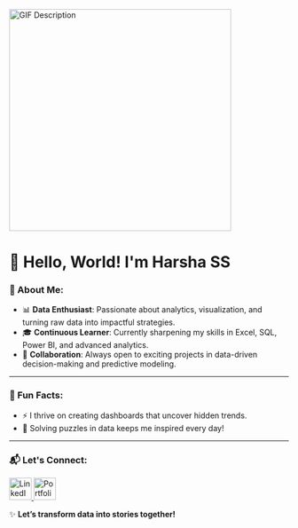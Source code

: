 <img src="https://github.com/user-attachments/assets/b54e8729-a6cf-42ff-9152-839500d76ebe" alt="GIF Description" width="400">




# 👋 Hello, World! I'm Harsha SS


### 🚀 About Me:
- 📊 **Data Enthusiast**: Passionate about analytics, visualization, and turning raw data into impactful strategies.  
- 🎓 **Continuous Learner**: Currently sharpening my skills in Excel, SQL, Power BI, and advanced analytics.  
- 🤝 **Collaboration**: Always open to exciting projects in data-driven decision-making and predictive modeling.  

---

### 🌟 Fun Facts:
- ⚡ I thrive on creating dashboards that uncover hidden trends.  
- 🧩 Solving puzzles in data keeps me inspired every day!  

---

### 📬 Let's Connect:
<p align="left">
  <a href="https://www.linkedin.com/in/your-linkedin-username/" target="_blank">
    <img src="https://img.icons8.com/color/48/000000/linkedin.png" alt="LinkedIn" width="40" height="40"/>
  </a>
  <a href="https://your-portfolio-link.com/" target="_blank">
    <img src="https://img.icons8.com/fluency/48/000000/domain.png" alt="Portfolio" width="40" height="40"/>
  </a>
</p>


✨ **Let’s transform data into stories together!**  
